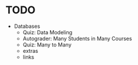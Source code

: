 # TODO

- Databases
  - Quiz: Data Modeling
  - Autograder: Many Students in Many Courses
  - Quiz: Many to Many
  - extras
  - links